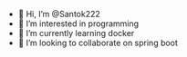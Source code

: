 - 👋 Hi, I’m @Santok222
- 👀 I’m interested in programming
- 🌱 I’m currently learning docker
- 💞️ I’m looking to collaborate on spring boot


<!---
Santok222/Santok222 is a ✨ special ✨ repository because its `README.md` (this file) appears on your GitHub profile.
You can click the Preview link to take a look at your changes.
--->
